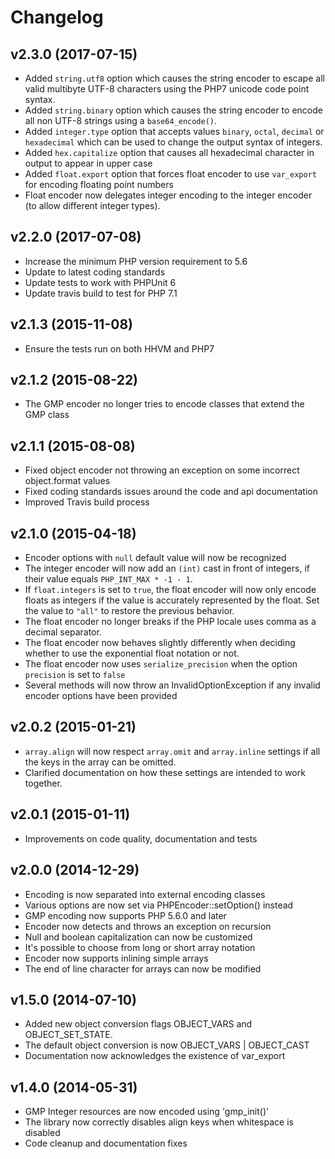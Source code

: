 # Changelog #

## v2.3.0 (2017-07-15) ##

  * Added `string.utf8` option which causes the string encoder to escape all
    valid multibyte UTF-8 characters using the PHP7 unicode code point syntax.
  * Added `string.binary` option which causes the string encoder to encode all
    non UTF-8 strings using a `base64_encode()`.
  * Added `integer.type` option that accepts values `binary`, `octal`, `decimal`
    or `hexadecimal` which can be used to change the output syntax of integers.
  * Added `hex.capitalize` option that causes all hexadecimal character in
    output to appear in upper case
  * Added `float.export` option that forces float encoder to use `var_export`
    for encoding floating point numbers
  * Float encoder now delegates integer encoding to the integer encoder (to
    allow different integer types).

## v2.2.0 (2017-07-08) ##

  * Increase the minimum PHP version requirement to 5.6
  * Update to latest coding standards
  * Update tests to work with PHPUnit 6
  * Update travis build to test for PHP 7.1

## v2.1.3 (2015-11-08) ##

  * Ensure the tests run on both HHVM and PHP7

## v2.1.2 (2015-08-22) ##

  * The GMP encoder no longer tries to encode classes that extend the GMP class

## v2.1.1 (2015-08-08) ##

  * Fixed object encoder not throwing an exception on some incorrect
    object.format values
  * Fixed coding standards issues around the code and api documentation
  * Improved Travis build process

## v2.1.0 (2015-04-18) ##

  * Encoder options with `null` default value will now be recognized
  * The integer encoder will now add an `(int)` cast in front of integers, if
    their value equals `PHP_INT_MAX * -1 - 1`.
  * If `float.integers` is set to `true`, the float encoder will now only encode
    floats as integers if the value is accurately represented by the float. Set
    the value to `"all"` to restore the previous behavior.
  * The float encoder no longer breaks if the PHP locale uses comma as a decimal
    separator.
  * The float encoder now behaves slightly differently when deciding whether to
    use the exponential float notation or not.
  * The float encoder now uses `serialize_precision` when the option `precision`
    is set to `false`
  * Several methods will now throw an InvalidOptionException if any invalid
    encoder options have been provided

## v2.0.2 (2015-01-21) ##

  * `array.align` will now respect `array.omit` and `array.inline` settings if
    all the keys in the array can be omitted.
  * Clarified documentation on how these settings are intended to work
    together.

## v2.0.1 (2015-01-11) ##

  * Improvements on code quality, documentation and tests

## v2.0.0 (2014-12-29) ##

  * Encoding is now separated into external encoding classes
  * Various options are now set via PHPEncoder::setOption() instead
  * GMP encoding now supports PHP 5.6.0 and later
  * Encoder now detects and throws an exception on recursion
  * Null and boolean capitalization can now be customized
  * It's possible to choose from long or short array notation
  * Encoder now supports inlining simple arrays
  * The end of line character for arrays can now be modified

## v1.5.0 (2014-07-10) ##

  * Added new object conversion flags OBJECT_VARS and OBJECT_SET_STATE.
  * The default object conversion is now OBJECT_VARS | OBJECT_CAST
  * Documentation now acknowledges the existence of var_export

## v1.4.0 (2014-05-31) ##

  * GMP Integer resources are now encoded using 'gmp_init()'
  * The library now correctly disables align keys when whitespace is disabled
  * Code cleanup and documentation fixes
